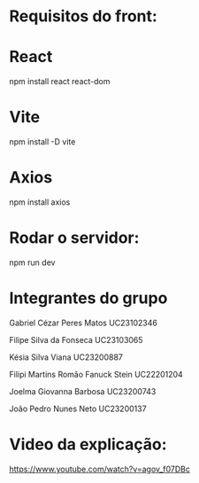 # Requisitos do front:

# React
npm install react react-dom

# Vite
npm install -D vite

# Axios
npm install axios

# Rodar o servidor:
npm run dev

# Integrantes do grupo

Gabriel Cézar Peres Matos UC23102346

Filipe Silva da Fonseca UC23103065

Késia Silva Viana UC23200887

Filipi Martins Romão Fanuck Stein UC22201204

Joelma Giovanna Barbosa UC23200743

João Pedro Nunes Neto UC23200137

# Video da explicação:
https://www.youtube.com/watch?v=agov_f07DBc

